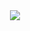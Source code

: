 
<div id="header" align="center">
  <img src="[https://giphy.com/embed/MC6eSuC3yypCU](https://media.giphy.com/media/MC6eSuC3yypCU/giphy.gif)"/>
</div>

